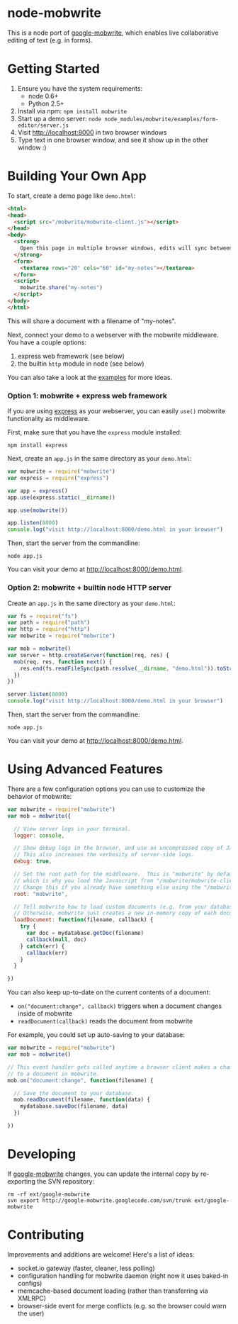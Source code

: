 # node-mobwrite

This is a node port of [google-mobwrite](http://code.google.com/p/google-mobwrite/),
which enables live collaborative editing of text (e.g. in forms).

# Getting Started

1. Ensure you have the system requirements:
    * node 0.6+
    * Python 2.5+
2. Install via npm: `npm install mobwrite`
3. Start up a demo server: `node node_modules/mobwrite/examples/form-editor/server.js`
4. Visit [http://localhost:8000](http://localhost:8000) in two browser windows
5. Type text in one browser window, and see it show up in the other window :)

# Building Your Own App

To start, create a demo page like `demo.html`:

```html
<html>
<head>
  <script src="/mobwrite/mobwrite-client.js"></script>
</head>
<body>
  <strong>
    Open this page in multiple browser windows, edits will sync between them :)
  </strong>
  <form>
    <textarea rows="20" cols="60" id="my-notes"></textarea>
  </form>
  <script>
    mobwrite.share("my-notes")
  </script>
</body>
</html>
```

This will share a document with a filename of "my-notes".

Next, connect your demo to a webserver with the mobwrite middleware.
You have a couple options:

1. express web framework (see below)
2. the builtin `http` module in node (see below)

You can also take a look at the [examples](https://github.com/mjpizz/node-mobwrite/tree/master/examples)
for more ideas.

### Option 1: mobwrite + express web framework

If you are using [express](http://expressjs.com/) as your webserver, you can
easily `use()` mobwrite functionality as middleware.

First, make sure that you have the `express` module installed:

    npm install express

Next, create an `app.js` in the same directory as your `demo.html`:

```javascript
var mobwrite = require("mobwrite")
var express = require("express")

var app = express()
app.use(express.static(__dirname))

app.use(mobwrite())

app.listen(8000)
console.log("visit http://localhost:8000/demo.html in your browser")
```

Then, start the server from the commandline:

    node app.js

You can visit your demo at [http://localhost:8000/demo.html](http://localhost:8000/demo.html).

### Option 2: mobwrite + builtin node HTTP server

Create an `app.js` in the same directory as your `demo.html`:

```javascript
var fs = require("fs")
var path = require("path")
var http = require("http")
var mobwrite = require("mobwrite")

var mob = mobwrite()
var server = http.createServer(function(req, res) {
  mob(req, res, function next() {
    res.end(fs.readFileSync(path.resolve(__dirname, "demo.html")).toString())
  })
})

server.listen(8000)
console.log("visit http://localhost:8000/demo.html in your browser")
```

Then, start the server from the commandline:

    node app.js

You can visit your demo at [http://localhost:8000/demo.html](http://localhost:8000/demo.html).

# Using Advanced Features

There are a few configuration options you can use to customize the behavior
of mobwrite:

```javascript
var mobwrite = require("mobwrite")
var mob = mobwrite({

  // View server logs in your terminal.
  logger: console,

  // Show debug logs in the browser, and use an uncompressed copy of Javascript.
  // This also increases the verbosity of server-side logs.
  debug: true,

  // Set the root path for the middleware.  This is "mobwrite" by default,
  // which is why you load the Javascript from "/mobwrite/mobwrite-client.js".
  // Change this if you already have something else using the "/mobwrite" path.
  root: "mobwrite",

  // Tell mobwrite how to load custom documents (e.g. from your database).
  // Otherwise, mobwrite just creates a new in-memory copy of each document.
  loadDocument: function(filename, callback) {
    try {
      var doc = mydatabase.getDoc(filename)
      callback(null, doc)
    } catch(err) {
      callback(err)
    }
  }

})
```

You can also keep up-to-date on the current contents of a document:

* `on("document:change", callback)` triggers when a document changes inside of mobwrite
* `readDocument(callback)` reads the document from mobwrite

For example, you could set up auto-saving to your database:

```javascript
var mobwrite = require("mobwrite")
var mob = mobwrite()

// This event handler gets called anytime a browser client makes a change
// to a document in mobwrite.
mob.on("document:change", function(filename) {

  // Save the document to your database.
  mob.readDocument(filename, function(data) {
    mydatabase.saveDoc(filename, data)
  })

})
```

# Developing

If [google-mobwrite](https://code.google.com/p/google-mobwrite/) changes, you
can update the internal copy by re-exporting the SVN repository:

    rm -rf ext/google-mobwrite
    svn export http://google-mobwrite.googlecode.com/svn/trunk ext/google-mobwrite

# Contributing

Improvements and additions are welcome!  Here's a list of ideas:

* socket.io gateway (faster, cleaner, less polling)
* configuration handling for mobwrite daemon (right now it uses baked-in configs)
* memcache-based document loading (rather than transferring via XMLRPC)
* browser-side event for merge conflicts (e.g. so the browser could warn the user)
